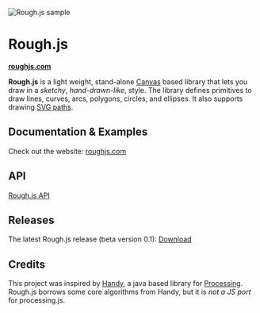 ![Rough.js sample](https://roughjs.com/images/cap_demo.png)

# Rough.js

<b>[roughjs.com](https://roughjs.com)</b>

<b>Rough.js</b> is a light weight, stand-alone [Canvas](https://developer.mozilla.org/en-US/docs/Web/API/Canvas_API) based library that lets you draw in a _sketchy_, _hand-drawn-like_, style.
The library defines primitives to draw lines, curves, arcs, polygons, circles, and ellipses. It also supports drawing [SVG paths](https://developer.mozilla.org/en-US/docs/Web/SVG/Tutorial/Paths).

## Documentation & Examples

Check out the website: [roughjs.com](https://roughjs.com)

## API

[Rough.js API](https://github.com/pshihn/rough/wiki)

## Releases

The latest Rough.js release (beta version 0.1): [Download](https://roughjs.com/builds/rough.zip)

## Credits

This project was inspired by [Handy](http://www.gicentre.net/handy/), a java based library for [Processing](https://processing.org/).
Rough.js borrows some core algorithms from Handy, but it is _not a JS port_ for processing.js.
